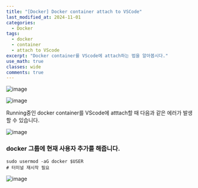 ```yaml
---
title: "[Docker] Docker container attach to VSCode"
last_modified_at: 2024-11-01
categories:
  - Docker
tags:
  - docker
  - container
  - attach to VScode
excerpt: "Docker container를 VScode에 attach하는 법을 알아봅시다."
use_math: true
classes: wide
comments: true
---
```


![image](https://github.com/user-attachments/assets/7c28b5ff-22f3-4fe0-8ba2-41e352bb218b)

![image](https://github.com/user-attachments/assets/eb649dd9-8a96-4b41-87b4-0cbac4b8721d)

Running중인 docker container를 VScode에 atttach할 때 다음과 같은 에러가 발생할 수 있습니다.

![image](https://github.com/user-attachments/assets/ef8c6185-f2a6-4df5-aecc-3ca9af898893)

### docker 그룹에 현재 사용자 추가를 해줍니다.

```terminal
sudo usermod -aG docker $USER
# 터미널 재시작 필요
```

![image](https://github.com/user-attachments/assets/56eef740-b92a-48f3-8a4a-abb758d6646d)
